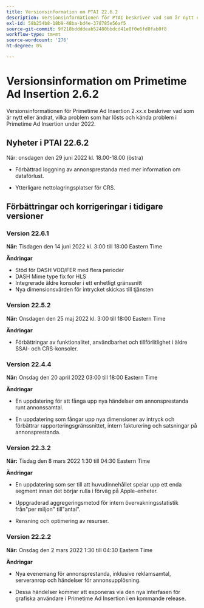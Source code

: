 ```yaml
---
title: Versionsinformation om PTAI 22.6.2
description: Versionsinformationen för PTAI beskriver vad som är nytt eller ändrat, de lösta och kända problemen i Primetime Ad Insertion under 2022.
exl-id: 58b254b8-18b9-48ba-bd4e-378785e56af5
source-git-commit: 9f218bddddeab52480bbdcd41e8f0e6fd0fab0f8
workflow-type: tm+mt
source-wordcount: '276'
ht-degree: 0%

---
```


# Versionsinformation om Primetime Ad Insertion 2.6.2

Versionsinformationen för Primetime Ad Insertion 2.xx.x beskriver vad som är nytt eller ändrat, vilka problem som har lösts och kända problem i Primetime Ad Insertion under 2022.

## Nyheter i PTAI 22.6.2

När: onsdagen den 29 juni 2022 kl. 18.00-18.00 (östra)

* Förbättrad loggning av annonsprestanda med mer information om dataförlust.

* Ytterligare nettolagringsplatser för CRS.

## Förbättringar och korrigeringar i tidigare versioner

### Version 22.6.1

**När:** Tisdagen den 14 juni 2022 kl. 3:00 till 18:00 Eastern Time

**Ändringar**

* Stöd för DASH VOD/FER med flera perioder
* DASH Mime type fix for HLS
* Integrerade äldre konsoler i ett enhetligt gränssnitt
* Nya dimensionsvärden för intrycket skickas till tjänsten

### Version 22.5.2

**När:** Onsdagen den 25 maj 2022 kl. 3:00 till 18:00 Eastern Time

**Ändringar**

* Förbättringar av funktionalitet, användbarhet och tillförlitlighet i äldre SSAI- och CRS-konsoler.

### Version 22.4.4

**När:** Onsdag den 20 april 2022 03:00 till 18:00 Eastern Time

**Ändringar**

* En uppdatering för att fånga upp nya händelser om annonsprestanda runt annonssamtal.

* En uppdatering som fångar upp nya dimensioner av intryck och förbättrar rapporteringsgränssnittet, intern fakturering och satsningar på annonsprestanda.

### Version 22.3.2

**När:** Tisdag den 8 mars 2022 1:30 till 04:30 Eastern Time

**Ändringar**

* En uppdatering som ser till att huvudinnehållet spelar upp ett enda segment innan det börjar rulla i förväg på Apple-enheter.

* Uppgraderad aggregeringsmetod för intern övervakningsstatistik från&quot;per miljon&quot; till&quot;antal&quot;.

* Rensning och optimering av resurser.

### Version 22.2.2

**När:** Onsdag den 2 mars 2022 1:30 till 04:30 Eastern Time

**Ändringar**

* Nya evenemang för annonsprestanda, inklusive reklamsamtal, serveranrop och händelser för annonsupplösning.

* Dessa händelser kommer att exponeras via den nya interfasen för grafiska användare i Primetime Ad Insertion i en kommande release.

